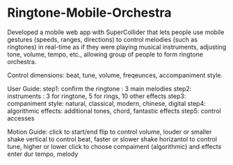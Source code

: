 # Ringtone-Mobile-Orchestra
 Developed a mobile web app with SuperCollider that lets people use mobile gestures (speeds, ranges, directions) to control melodies (such as ringtones) in real-time as if they were playing musical instruments, adjusting tone, volume, tempo, etc., allowing group of people to form ringtone orchestra.
 
Control dimensions: beat, tune, volume, freqeunces, accompaniment style.

User Guide:
step1: confirm the ringtone : 3 main melodies
step2: instruments : 3 for ringtone, 5 for rings, 10 other effects
step3: companiment style: natural, classical, modern, chinese, digital
step4: algorithmic effects: additional tones, chord, fantastic effects
step5: control accesses

Motion Guide:
click to start/end
flip to control volume, louder or smaller
shake vertical to control beat, faster or slower
shake horizantol to control tune, higher or lower
click to choose compaiment (algorithmic) and effects
      enter dur tempo, melody

